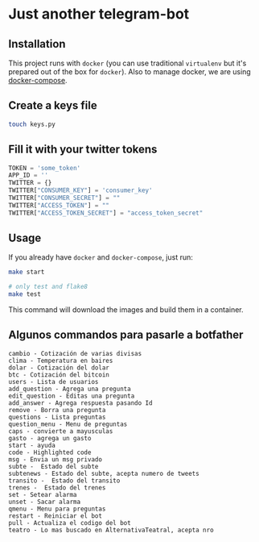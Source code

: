 # Just another telegram-bot

## Installation

This project runs with `docker` (you can use traditional `virtualenv` but it's prepared out of the box for `docker`).
Also to manage docker, we are using [docker-compose](https://docs.docker.com/compose/).

## Create a keys file

```bash
touch keys.py
```
## Fill it with your twitter tokens

```python
TOKEN = 'some_token'
APP_ID = ''
TWITTER = {}
TWITTER["CONSUMER_KEY"] = 'consumer_key'
TWITTER["CONSUMER_SECRET"] = ""
TWITTER["ACCESS_TOKEN"] = ""
TWITTER["ACCESS_TOKEN_SECRET"] = "access_token_secret"
```

## Usage

If you already have `docker` and `docker-compose`, just run:

```bash
make start

# only test and flake8
make test
```

This command will download the images and build them in a container.

## Algunos commandos para pasarle a botfather

```
cambio - Cotización de varias divisas
clima - Temperatura en baires
dolar - Cotización del dolar
btc - Cotización del bitcoin
users - Lista de usuarios
add_question - Agrega una pregunta
edit_question - Editas una pregunta
add_answer - Agrega respuesta pasando Id
remove - Borra una pregunta
questions - Lista preguntas
question_menu - Menu de preguntas
caps - convierte a mayusculas
gasto - agrega un gasto
start - ayuda
code - Highlighted code
msg - Envia un msg privado
subte -  Estado del subte
subtenews - Estado del subte, acepta numero de tweets
transito -  Estado del transito
trenes -  Estado del trenes
set - Setear alarma
unset - Sacar alarma
qmenu - Menu para preguntas
restart - Reiniciar el bot
pull - Actualiza el codigo del bot
teatro - Lo mas buscado en AlternativaTeatral, acepta nro
```
